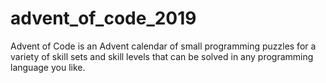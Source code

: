 # advent_of_code_2019

Advent of Code is an Advent calendar of small programming puzzles for a variety of skill sets and skill levels that can be solved in any programming language you like. 